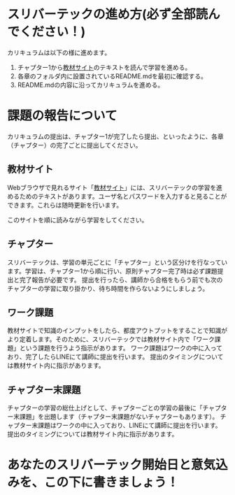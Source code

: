 <!--拡張子が[md]のファイルはファイル名にマウスカーソルを合わせた状態で右クリックし、「プレビューを開く」ボタンを押下してご確認ください。) -->

# スリバーテックの進め方(必ず全部読んでください！)
カリキュラムは以下の様に進めます。
1. チャプター1から[教材サイト](https://suriba-doc.mikawaya-corp.com)のテキストを読んで学習を進める。
2. 各章のフォルダ内に設置されているREADME.mdを最初に確認する。
3. README.mdの内容に沿ってカリキュラムを進める。

# 課題の報告について
カリキュラムの提出は、チャプター1が完了したら提出、といったように、各章（チャプター）の完了ごとに提出してください。

## 教材サイト
Webブラウザで見れるサイト「[教材サイト](https://suriba-doc.mikawaya-corp.com)」には、スリバーテックの学習を進めるためのテキストがあります。ユーザ名とパスワードを入力すると見ることができます。これらは随時更新を行います。

このサイトを順に読みながら学習をしてください。

## チャプター
スリバーテックは、学習の単元ごとに「チャプター」という区分けを行なっています。学習は、チャプター1から順に行い、原則チャプター完了時は必ず課題提出と完了報告が必要です。
提出を行ったら、講師から合格をもらう前でも次のチャプターの学習に取り掛かり、待ち時間を作らないようにしましょう。

## ワーク課題
教材サイトで知識のインプットをしたら、都度アウトプットをすることで知識がより定着します。そのために、スリバーテックでは教材サイト内で「ワーク課題」という課題を行うよう指示があります。
ワーク課題はワークの中に入っており、完了したらLINEにて講師に提出を行います。
提出のタイミングについては教材サイト内に指示があります。

## チャプター末課題
チャプターの学習の総仕上げとして、チャプターごとの学習の最後に「チャプター末課題」を出題します（チャプター末課題がないチャプターもあります）。
チャプター末課題はワークの中に入っており、LINEにて講師に提出を行います。
提出のタイミングについては教材サイト内に指示があります。


# あなたのスリバーテック開始日と意気込みを、この下に書きましょう！

